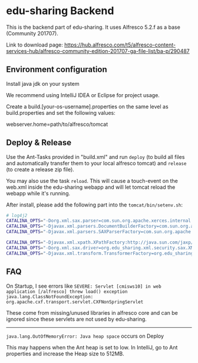 # edu-sharing Backend
This is the backend part of edu-sharing.
It uses Alfresco 5.2.f as a base (Community 201707).

Link to download page:
https://hub.alfresco.com/t5/alfresco-content-services-hub/alfresco-community-edition-201707-ga-file-list/ba-p/290487

Environment configuration
-------------------------
Install java jdk on your system

We recommend using IntelliJ IDEA or Eclipse for project usage.

Create a build.[your-os-username].properties on the same level as build.properties and set the following values:

webserver.home=path/to/alfresco/tomcat

Deploy & Release
----------------
Use the Ant-Tasks provided in "build.xml" and run `deploy` (to build all files and automatically transfer them to your local alfresco tomcat) and `release` (to create a release zip file).

You may also use the task `reload`. This will cause a touch-event on the web.xml inside the edu-sharing webapp and will let tomcat reload the webapp while it's running.

After install, please add the following part into the `tomcat/bin/setenv.sh`:
```bash
# log4j2
CATALINA_OPTS="-Dorg.xml.sax.parser=com.sun.org.apache.xerces.internal.parsers.SAXParser $CATALINA_OPTS"
CATALINA_OPTS="-Djavax.xml.parsers.DocumentBuilderFactory=com.sun.org.apache.xerces.internal.jaxp.DocumentBuilderFactoryImpl $CATALINA_OPTS"
CATALINA_OPTS="-Djavax.xml.parsers.SAXParserFactory=com.sun.org.apache.xerces.internal.jaxp.SAXParserFactoryImpl $CATALINA_OPTS"

CATALINA_OPTS="-Djavax.xml.xpath.XPathFactory:http://java.sun.com/jaxp/xpath/dom=org.edu_sharing.xml.security.xpath.XPathFactory $CATALINA_OPTS"
CATALINA_OPTS="-Dorg.xml.sax.driver=org.edu_sharing.xml.security.sax.XMLReader $CATALINA_OPTS"
CATALINA_OPTS="-Djavax.xml.transform.TransformerFactory=org.edu_sharing.xml.security.transform.TransformerFactory $CATALINA_OPTS"

```

FAQ
---
On Startup, I see errors like
`SEVERE: Servlet [cmisws10] in web application [/alfresco] threw load() exception
java.lang.ClassNotFoundException: org.apache.cxf.transport.servlet.CXFNonSpringServlet`

These come from missing/unused libraries in alfresco core and can be ignored since these servlets are not used by edu-sharing.

---

`java.lang.OutOfMemoryError: Java heap space` occurs on Deploy

This may happens when the Ant heap is set to low.
In IntelliJ, go to Ant properties and increase the Heap size to 512MB.
